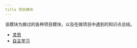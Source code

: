 ```yaml
---
title 项目模块
---
```

该模块为做过的各种项目模块，以及在做项目中遇到的知识点总结。

- [灵思](/project/lingsi/)
- [自主学习](/project/myself/)
